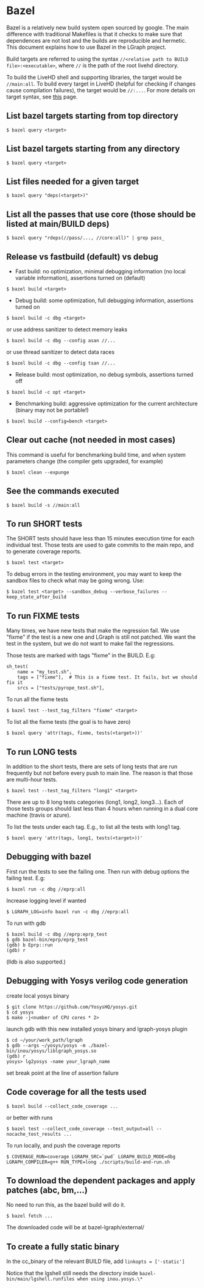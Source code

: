 
# Bazel

Bazel is a relatively new build system open sourced by google. The main difference
with traditional Makefiles is that it checks to make sure that dependences are not
lost and the builds are reproducible and hermetic. This document explains how
to use Bazel in the LGraph project.

Build targets are referred to using the syntax `//<relative path to BUILD file>:<executable>`, where
`//` is the path of the root livehd directory.

To build the LiveHD shell and supporting libraries, the target would be `//main:all`.
To build every target in LiveHD (helpful for checking if changes cause compilation failures), the target would be `//:...`.  For more details on target syntax, see [this](https://docs.bazel.build/versions/master/guide.html#target-patterns) page.

## List bazel targets starting from top directory
```
$ bazel query <target>
```
## List bazel targets starting from any directory
```
$ bazel query <target>
```
## List files needed for a given target
```
$ bazel query "deps(<target>)"
```
## List all the passes that use core (those should be listed at main/BUILD deps)
```
$ bazel query "rdeps(//pass/..., //core:all)" | grep pass_
```
## Release vs fastbuild (default) vs debug
 - Fast build: no optimization, minimal debugging information (no local variable information), assertions turned on (default)
```    
$ bazel build <target>
```
 - Debug build: some optimization, full debugging information, assertions turned on
```
$ bazel build -c dbg <target>
```

or use address sanitizer to detect memory leaks
```
$ bazel build -c dbg --config asan //...
```

or use thread sanitizer to detect data races
```
$ bazel build -c dbg --config tsan //...
```



 - Release build: most optimization, no debug symbols, assertions turned off
```
$ bazel build -c opt <target>
```
 - Benchmarking build: aggressive optimization for the current architecture (binary may not be portable!)
```
$ bazel build --config=bench <target>
```



## Clear out cache (not needed in most cases)

This command is useful for benchmarking build time, and when system parameters change (the compiler gets upgraded, for example)
```
$ bazel clean --expunge
```

## See the commands executed
```
$ bazel build -s //main:all
```

## To run SHORT tests

The SHORT tests should have less than 15 minutes execution time for each
individual test. Those tests are used to gate commits to the main repo,
and to generate coverage reports.
```
$ bazel test <target>
```
To debug errors in the testing environment, you may want to keep the sandbox
files to check what may be going wrong. Use:
```
$ bazel test <target> --sandbox_debug --verbose_failures --keep_state_after_build
```
## To run FIXME tests

Many times, we have new tests that make the regression fail. We use "fixme" if
the test is a new one and LGraph is still not patched. We want the test in the system,
but we do not want to make fail the regressions.

Those tests are marked with tags "fixme" in the BUILD. E.g:

    sh_test(
        name = "my_test.sh",
        tags = ["fixme"],  # This is a fixme test. It fails, but we should fix it
        srcs = ["tests/pyrope_test.sh"],

To run all the fixme tests
```
$ bazel test --test_tag_filters "fixme" <target>
```
To list all the fixme tests (the goal is to have zero)
```
$ bazel query 'attr(tags, fixme, tests(<target>))'
```
## To run LONG tests

In addition to the short tests, there are sets of long tests that are run frequently
but not before every push to main line. The reason is that those are multi-hour
tests.
```
$ bazel test --test_tag_filters "long1" <target>
```
There are up to 8 long tests categories (long1, long2, long3...). Each of those
tests groups should last less than 4 hours when running in a dual core machine
(travis or azure).

To list the tests under each tag. E.g., to list all the tests with long1 tag.
```
$ bazel query 'attr(tags, long1, tests(<target>))'
```
## Debugging with bazel

First run the tests to see the failing one. Then run with debug options
the failing test. E.g:
```
$ bazel run -c dbg //eprp:all
```
Increase logging level if wanted
```
$ LGRAPH_LOG=info bazel run -c dbg //eprp:all
```
To run with gdb
```
$ bazel build -c dbg //eprp:eprp_test
$ gdb bazel-bin/eprp/eprp_test
(gdb) b Eprp::run
(gdb) r
```
(lldb is also supported.)

## Debugging with Yosys verilog code generation

create local yosys binary 
```
$ git clone https://github.com/YosysHQ/yosys.git
$ cd yosys
$ make -j<number of CPU cores * 2>
```
launch gdb with this new installed yosys binary and lgraph-yosys plugin
```
$ cd ~/your/work_path/lgraph
$ gdb --args ~/yosys/yosys -m ./bazel-bin/inou/yosys/liblgraph_yosys.so
(gdb) r
yosys> lg2yosys -name your_lgraph_name
```
set break point at the line of assertion failure

## Code coverage for all the tests used
```
$ bazel build --collect_code_coverage ...
```
or better with runs
```
$ bazel test --collect_code_coverage --test_output=all --nocache_test_results ...
```
To run locally, and push the coverage reports
```
$ COVERAGE_RUN=coverage LGRAPH_SRC=`pwd` LGRAPH_BUILD_MODE=dbg LGRAPH_COMPILER=g++ RUN_TYPE=long ./scripts/build-and-run.sh
```

## To download the dependent packages and apply patches (abc, bm,...)

No need to run this, as the bazel build will do it.
```
$ bazel fetch ...
```

The downloaded code will be at bazel-lgraph/external/

## To create a fully static binary

In the cc_binary of the relevant BUILD file, add `linkopts = ['-static']`

Notice that the lgshell still needs the directory inside
`bazel-bin/main/lgshell.runfiles when using inou.yosys.\*`

